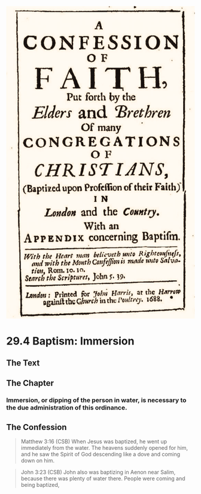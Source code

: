 <img class="intro-right" src="art-1689.png">

# 29.4 Baptism: Immersion

## The Text

## The Chapter

### Immersion, or dipping of the person in water, is necessary to the due administration of this ordinance.

## The Confession

>Matthew 3:16 (CSB) When Jesus was baptized, he went up immediately from the water. The heavens suddenly opened for him, and he saw the Spirit of God descending like a dove and coming down on him.

>John 3:23 (CSB) John also was baptizing in Aenon near Salim, because there was plenty of water there. People were coming and being baptized,
